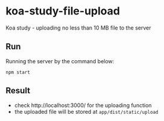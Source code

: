 # koa-study-file-upload
Koa study - uploading no less than 10 MB file to the server

## Run
Running the server by the command below:
```
npm start
```
## Result
- check http://localhost:3000/ for the uploading function
- the uploaded file will be stored at `app/dist/static/upload`

